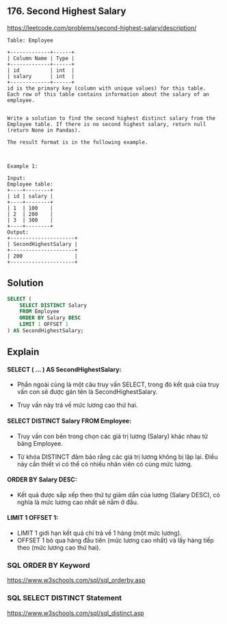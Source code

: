 ## 176. Second Highest Salary
https://leetcode.com/problems/second-highest-salary/description/
```
Table: Employee

+-------------+------+
| Column Name | Type |
+-------------+------+
| id          | int  |
| salary      | int  |
+-------------+------+
id is the primary key (column with unique values) for this table.
Each row of this table contains information about the salary of an employee.
 

Write a solution to find the second highest distinct salary from the Employee table. If there is no second highest salary, return null (return None in Pandas).

The result format is in the following example.

 

Example 1:

Input: 
Employee table:
+----+--------+
| id | salary |
+----+--------+
| 1  | 100    |
| 2  | 200    |
| 3  | 300    |
+----+--------+
Output: 
+---------------------+
| SecondHighestSalary |
+---------------------+
| 200                 |
+---------------------+
```

## Solution
```sql
SELECT (
    SELECT DISTINCT Salary 
    FROM Employee
    ORDER BY Salary DESC
    LIMIT 1 OFFSET 1
) AS SecondHighestSalary;
```
## Explain
#### SELECT ( ... ) AS SecondHighestSalary:

- Phần ngoài cùng là một câu truy vấn SELECT, trong đó kết quả của truy vấn con sẽ được gán tên là SecondHighestSalary.

- Truy vấn này trả về mức lương cao thứ hai.
#### SELECT DISTINCT Salary FROM Employee:

- Truy vấn con bên trong chọn các giá trị lương (Salary) khác nhau từ bảng Employee.

- Từ khóa DISTINCT đảm bảo rằng các giá trị lương không bị lặp lại. Điều này cần thiết vì có thể có nhiều nhân viên có cùng mức lương.
#### ORDER BY Salary DESC:

- Kết quả được sắp xếp theo thứ tự giảm dần của lương (Salary DESC), có nghĩa là mức lương cao nhất sẽ nằm ở đầu.
#### LIMIT 1 OFFSET 1:

- LIMIT 1 giới hạn kết quả chỉ trả về 1 hàng (một mức lương).
- OFFSET 1 bỏ qua hàng đầu tiên (mức lương cao nhất) và lấy hàng tiếp theo (mức lương cao thứ hai).

### SQL ORDER BY Keyword
https://www.w3schools.com/sql/sql_orderby.asp
### SQL SELECT DISTINCT Statement
https://www.w3schools.com/sql/sql_distinct.asp
